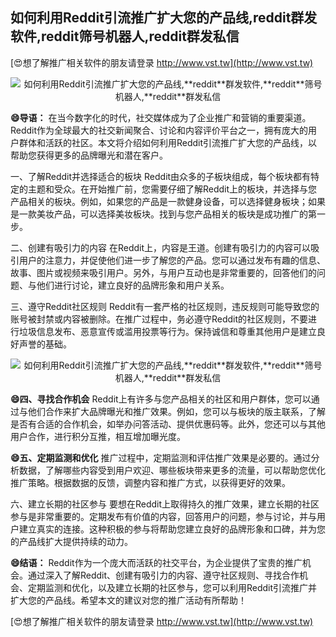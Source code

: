 ## **如何利用Reddit引流推广扩大您的产品线,**reddit**群发软件,**reddit**筛号机器人,**reddit**群发私信**

[😍想了解推广相关软件的朋友请登录 http://www.vst.tw](http://www.vst.tw)

 <center><img src="https://vst.tw/MP4/tuiguang/png/2.png" alt="如何利用Reddit引流推广扩大您的产品线,**reddit**群发软件,**reddit**筛号机器人,**reddit**群发私信"></center>

**😄导语：**
在当今数字化的时代，社交媒体成为了企业推广和营销的重要渠道。Reddit作为全球最大的社交新闻聚合、讨论和内容评价平台之一，拥有庞大的用户群体和活跃的社区。本文将介绍如何利用Reddit引流推广扩大您的产品线，以帮助您获得更多的品牌曝光和潜在客户。

一、了解Reddit并选择适合的板块
Reddit由众多的子板块组成，每个板块都有特定的主题和受众。在开始推广前，您需要仔细了解Reddit上的板块，并选择与您产品相关的板块。例如，如果您的产品是一款健身设备，可以选择健身板块；如果是一款美妆产品，可以选择美妆板块。找到与您产品相关的板块是成功推广的第一步。

二、创建有吸引力的内容
在Reddit上，内容是王道。创建有吸引力的内容可以吸引用户的注意力，并促使他们进一步了解您的产品。您可以通过发布有趣的信息、故事、图片或视频来吸引用户。另外，与用户互动也是非常重要的，回答他们的问题、与他们进行讨论，建立良好的品牌形象和用户关系。

三、遵守Reddit社区规则
Reddit有一套严格的社区规则，违反规则可能导致您的账号被封禁或内容被删除。在推广过程中，务必遵守Reddit的社区规则，不要进行垃圾信息发布、恶意宣传或滥用投票等行为。保持诚信和尊重其他用户是建立良好声誉的基础。

 <center><img src="https://vst.tw/MP4/tuiguang/png/6.png" alt="如何利用Reddit引流推广扩大您的产品线,**reddit**群发软件,**reddit**筛号机器人,**reddit**群发私信"></center>

**😄四、寻找合作机会**
Reddit上有许多与您产品相关的社区和用户群体，您可以通过与他们合作来扩大品牌曝光和推广效果。例如，您可以与板块的版主联系，了解是否有合适的合作机会，如举办问答活动、提供优惠码等。此外，您还可以与其他用户合作，进行积分互推，相互增加曝光度。

**😄五、定期监测和优化**
推广过程中，定期监测和评估推广效果是必要的。通过分析数据，了解哪些内容受到用户欢迎、哪些板块带来更多的流量，可以帮助您优化推广策略。根据数据的反馈，调整内容和推广方式，以获得更好的效果。

六、建立长期的社区参与
要想在Reddit上取得持久的推广效果，建立长期的社区参与是非常重要的。定期发布有价值的内容，回答用户的问题，参与讨论，并与用户建立真实的连接。这种积极的参与将帮助您建立良好的品牌形象和口碑，并为您的产品线扩大提供持续的动力。

**😄结语：**
Reddit作为一个庞大而活跃的社交平台，为企业提供了宝贵的推广机会。通过深入了解Reddit、创建有吸引力的内容、遵守社区规则、寻找合作机会、定期监测和优化，以及建立长期的社区参与，您可以利用Reddit引流推广并扩大您的产品线。希望本文的建议对您的推广活动有所帮助！

[😍想了解推广相关软件的朋友请登录 http://www.vst.tw](http://www.vst.tw)



